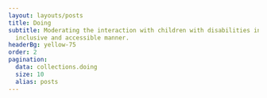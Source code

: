 ```yaml
---
layout: layouts/posts
title: Doing
subtitle: Moderating the interaction with children with disabilities in an
  inclusive and accessible manner.
headerBg: yellow-75
order: 2
pagination:
  data: collections.doing
  size: 10
  alias: posts
---
```

